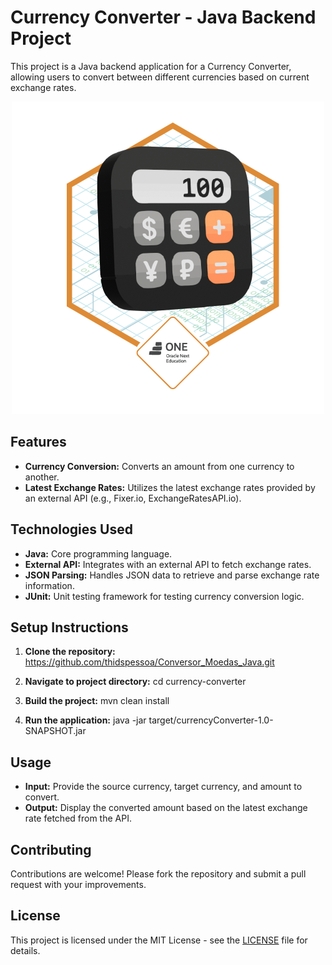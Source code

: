 # Currency Converter - Java Backend Project

This project is a Java backend application for a Currency Converter, allowing users to convert between different currencies based on current exchange rates.

<p align="center">
<img src="https://github.com/VSawyerHub/CurrencyConverter/blob/master/Badge-Conversor.png"/>
</p>

## Features

- **Currency Conversion:** Converts an amount from one currency to another.
- **Latest Exchange Rates:** Utilizes the latest exchange rates provided by an external API (e.g., Fixer.io, ExchangeRatesAPI.io).

## Technologies Used

- **Java:** Core programming language.
- **External API:** Integrates with an external API to fetch exchange rates.
- **JSON Parsing:** Handles JSON data to retrieve and parse exchange rate information.
- **JUnit:** Unit testing framework for testing currency conversion logic.

## Setup Instructions

1. **Clone the repository:**
https://github.com/thidspessoa/Conversor_Moedas_Java.git

2. **Navigate to project directory:**
cd currency-converter


3. **Build the project:**
mvn clean install


4. **Run the application:**
java -jar target/currencyConverter-1.0-SNAPSHOT.jar


## Usage

- **Input:** Provide the source currency, target currency, and amount to convert.
- **Output:** Display the converted amount based on the latest exchange rate fetched from the API.

## Contributing

Contributions are welcome! Please fork the repository and submit a pull request with your improvements.

## License

This project is licensed under the MIT License - see the [LICENSE](LICENSE) file for details.

